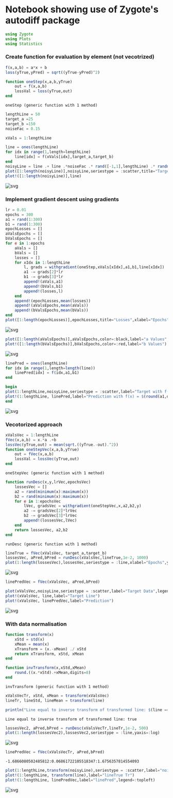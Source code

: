 # Notebook showing use of Zygote's autodiff package


```julia
using Zygote
using Plots
using Statistics
```

### Create function for evaluation by element (not vecotrized)


```julia
f(x,a,b) = a*x + b
loss(yTrue,yPred) = sqrt((yTrue-yPred)^2)

function oneStep(x,a,b,yTrue)
    out = f(x,a,b)
    lossVal = loss(yTrue,out)
end
```




    oneStep (generic function with 1 method)




```julia
lengthLine = 50
target_a =25
target_b =150
noiseFac = 0.15

xVals = 1:lengthLine

line = ones(lengthLine)
for idx in range(1,length=lengthLine)
    line[idx] = f(xVals[idx],target_a,target_b)
end
noisyLine = line .+ line .*noiseFac .* rand([-1,1],lengthLine) .* randn(lengthLine)
plot([1:length(noisyLine)],noisyLine,seriestype = :scatter,title="Target Data")
plot!([1:length(noisyLine)],line)
```




    
![svg](output_4_0.svg)
    



### Implement gradient descent using gradients


```julia
lr = 0.01
epochs = 300
a1 = rand(1:300)
b1 = rand(1:300)
epochLosses = []
aValsEpochs = []
bValsEpochs = []
for e in 1:epochs
    aVals = []
    bVals = []
    losses = []
    for xIdx in 1:lengthLine
        l, grads = withgradient(oneStep,xVals[xIdx],a1,b1,line[xIdx])
        a1 -= grads[2]*lr
        b1 -= grads[3]*lr
        append!(aVals,a1)
        append!(bVals,b1)
        append!(losses,l)
    end
    append!(epochLosses,mean(losses))
    append!(aValsEpochs,mean(aVals))
    append!(bValsEpochs,mean(bVals))
end
plot([1:length(epochLosses)],epochLosses,title="Losses",xlabel="Epochs", yaxis=:log)
```




    
![svg](output_6_0.svg)
    




```julia
plot([1:length(aValsEpochs)],aValsEpochs,color=:black,label="a Values",legend=:left,ylabel="Coefficient Values")
plot!([1:length(bValsEpochs)],bValsEpochs,color=:red,label="b Values")
```




    
![svg](output_7_0.svg)
    




```julia
linePred = ones(lengthLine)
for idx in range(1,length=length(line))
    linePred[idx] = f(idx,a1,b1)
end

begin
plot(1:lengthLine,noisyLine,seriestype = :scatter,label="Target with f(x) = $(round(target_a,digits = 2)) * x + $(round(target_b,digits=2))",legend=:topleft)
plot!(1:lengthLine, linePred,label="Prediction with f(x) = $(round(a1,digits = 2)) * x + $(round(b1,digits=2))")
end
```




    
![svg](output_8_0.svg)
    



### Vecotorized approach


```julia
xValsVec = 1:lengthLine
fVec(x,a,b) = x.*a .+b
lossVec(yTrue,out) = mean(sqrt.((yTrue.-out).^2))
function oneStepVec(x,a,b,yTrue)
	out = fVec(x,a,b)
	lossVal = lossVec(yTrue,out)
end
```




    oneStepVec (generic function with 1 method)




```julia
function runDesc(x,y,lrVec,epochsVec)
    lossesVec = []
    a2 = rand(minimum(x):maximum(x))
    b2 = rand(minimum(x):maximum(x))
    for e in 1:epochsVec
        lVec, gradsVec = withgradient(oneStepVec,x,a2,b2,y)
        a2 -= gradsVec[2]*lrVec
        b2 -= gradsVec[3]*lrVec
        append!(lossesVec,lVec)
    end
    return lossesVec, a2,b2
end
```




    runDesc (generic function with 1 method)




```julia
lineTrue = fVec(xValsVec, target_a,target_b)
lossesVec, aPred,bPred = runDesc(xValsVec,lineTrue,1e-2, 1000)
plot(1:length(lossesVec),lossesVec,seriestype = :line,xlabel="Epochs",ylabel="Loss")
```




    
![svg](output_12_0.svg)
    




```julia
linePredVec = fVec(xValsVec, aPred,bPred)

plot(xValsVec,noisyLine,seriestype = :scatter,label="Target Data",legend=:topleft)
plot!(xValsVec, line,label="Target Line")
plot!(xValsVec, linePredVec,label="Prediction")
```




    
![svg](output_13_0.svg)
    



### With data normalisation


```julia
function transform(x)
	xStd = std(x)
	xMean = mean(x)
	xTransform = (x.-xMean) ./ xStd
	return xTransform, xStd, xMean
end

function invTransform(x,xStd,xMean)
	round.((x.*xStd).+xMean,digits=8)
end
```




    invTransform (generic function with 1 method)




```julia
xValsVecTr, xStd, xMean = transform(xValsVec)
lineTr, lineStd, lineMean = transform(line)

println("Line equal to inverse transform of transformed line: $(line == invTransform(lineTr, lineStd, lineMean))")
```

    Line equal to inverse transform of transformed line: true



```julia
lossesVec2, aPred,bPred = runDesc(xValsVecTr,lineTr,1e-2, 500)
plot(1:length(lossesVec2),lossesVec2,seriestype = :line,yaxis=:log)
```




    
![svg](output_17_0.svg)
    




```julia
linePredVec = fVec(xValsVecTr, aPred,bPred)
```




    -1.6866080502485812:0.06861722105518347:1.6756357814554093




```julia
plot(1:lengthLine,transform(noisyLine),seriestype = :scatter,label="noisyLine")
plot!(1:lengthLine, transform(line),label="lineTrue Tr")
plot!(1:lengthLine, linePredVec,label="linePred",legend=:topleft)

```




    
![svg](output_19_0.svg)
    


